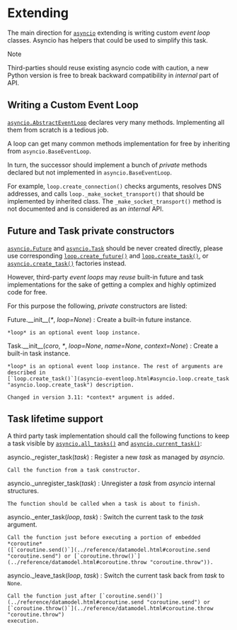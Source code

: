 Extending
=========

The main direction for [`asyncio`](asyncio.html#module-asyncio "asyncio: Asynchronous I/O.") extending is writing custom *event loop*
classes. Asyncio has helpers that could be used to simplify this task.

Note

Third-parties should reuse existing asyncio code with caution,
a new Python version is free to break backward compatibility
in *internal* part of API.

Writing a Custom Event Loop
---------------------------

[`asyncio.AbstractEventLoop`](asyncio-eventloop.html#asyncio.AbstractEventLoop "asyncio.AbstractEventLoop") declares very many methods. Implementing all them
from scratch is a tedious job.

A loop can get many common methods implementation for free by inheriting from
`asyncio.BaseEventLoop`.

In turn, the successor should implement a bunch of *private* methods declared but not
implemented in `asyncio.BaseEventLoop`.

For example, `loop.create_connection()` checks arguments, resolves DNS addresses, and
calls `loop._make_socket_transport()` that should be implemented by inherited class.
The `_make_socket_transport()` method is not documented and is considered as an
*internal* API.

Future and Task private constructors
------------------------------------

[`asyncio.Future`](asyncio-future.html#asyncio.Future "asyncio.Future") and [`asyncio.Task`](asyncio-task.html#asyncio.Task "asyncio.Task") should be never created directly,
please use corresponding [`loop.create_future()`](asyncio-eventloop.html#asyncio.loop.create_future "asyncio.loop.create_future") and [`loop.create_task()`](asyncio-eventloop.html#asyncio.loop.create_task "asyncio.loop.create_task"),
or [`asyncio.create_task()`](asyncio-task.html#asyncio.create_task "asyncio.create_task") factories instead.

However, third-party *event loops* may *reuse* built-in future and task implementations
for the sake of getting a complex and highly optimized code for free.

For this purpose the following, *private* constructors are listed:

Future.\_\_init\_\_(*\**, *loop=None*)
:   Create a built-in future instance.

    *loop* is an optional event loop instance.

Task.\_\_init\_\_(*coro*, *\**, *loop=None*, *name=None*, *context=None*)
:   Create a built-in task instance.

    *loop* is an optional event loop instance. The rest of arguments are described in
    [`loop.create_task()`](asyncio-eventloop.html#asyncio.loop.create_task "asyncio.loop.create_task") description.

    Changed in version 3.11: *context* argument is added.

Task lifetime support
---------------------

A third party task implementation should call the following functions to keep a task
visible by [`asyncio.all_tasks()`](asyncio-task.html#asyncio.all_tasks "asyncio.all_tasks") and [`asyncio.current_task()`](asyncio-task.html#asyncio.current_task "asyncio.current_task"):

asyncio.\_register\_task(*task*)
:   Register a new *task* as managed by *asyncio*.

    Call the function from a task constructor.

asyncio.\_unregister\_task(*task*)
:   Unregister a *task* from *asyncio* internal structures.

    The function should be called when a task is about to finish.

asyncio.\_enter\_task(*loop*, *task*)
:   Switch the current task to the *task* argument.

    Call the function just before executing a portion of embedded *coroutine*
    ([`coroutine.send()`](../reference/datamodel.html#coroutine.send "coroutine.send") or [`coroutine.throw()`](../reference/datamodel.html#coroutine.throw "coroutine.throw")).

asyncio.\_leave\_task(*loop*, *task*)
:   Switch the current task back from *task* to `None`.

    Call the function just after [`coroutine.send()`](../reference/datamodel.html#coroutine.send "coroutine.send") or [`coroutine.throw()`](../reference/datamodel.html#coroutine.throw "coroutine.throw")
    execution.
